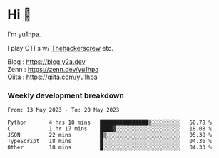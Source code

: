 # Hi 👋

I'm yu1hpa.

I play CTFs w/ [Thehackerscrew](https://www.thehackerscrew.team/) etc.

Blog : https://blog.y2a.dev  
Zenn : https://zenn.dev/yu1hpa  
Qiita : https://qiita.com/yu1hpa  

### Weekly development breakdown

<!--START_SECTION:waka-->

```text
From: 13 May 2023 - To: 20 May 2023

Python       4 hrs 18 mins   ███████████████▒░░░░░░░░░   60.78 %
C            1 hr 17 mins    ████▓░░░░░░░░░░░░░░░░░░░░   18.08 %
JSON         22 mins         █▒░░░░░░░░░░░░░░░░░░░░░░░   05.38 %
TypeScript   18 mins         █░░░░░░░░░░░░░░░░░░░░░░░░   04.36 %
Other        18 mins         █░░░░░░░░░░░░░░░░░░░░░░░░   04.33 %
```

<!--END_SECTION:waka-->

